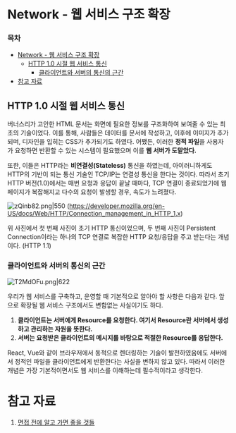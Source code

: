 # Network - 웹 서비스 구조 확장

### **목차**
- [Network - 웹 서비스 구조 확장](#network---웹-서비스-구조-확장)
    - [HTTP 1.0 시절 웹 서비스 통신](#http-1.0-시절-웹-서비스-통신)
        - [클라이언트와 서버의 통신의 근간](#클라이언트와-서버의-통신의-근간)
- [참고 자료](#참고-자료)

## HTTP 1.0 시절 웹 서비스 통신

버너스리가 고안한 HTML 문서는 화면에 필요한 정보를 구조화하여 보여줄 수 있는 최초의 기술이었다. 이를 통해, 사람들은 데이터를 문서에 작성하고, 이후에 이미지가 추가되며, 디자인을 입히는 CSS가 추가되기도 하였다. 어쨌든, 이러한 **정적 파일**을 사용자가 요청하면 반환할 수 있는 시스템이
필요했으며 이를 **웹 서버가 도맡았다.**

또한, 이들은 HTTP라는 **비연결성(Stateless)** 통신을 하였는데, 아이러니하게도 HTTP의 기반이 되는 통신 기술인 TCP/IP는 연결성 통신을 한다는 것이다. 따라서 초기 HTTP 버전(1.0)에서는
매번 요청과 응답이 끝날 때마다, TCP 연결이 종료되었기에 웹 페이지가 복잡해지고 다수의 요청이 발생할 경우, 속도가 느려졌다.

![zQinb82.png|550](https://i.imgur.com/zQinb82.png)
(https://developer.mozilla.org/en-US/docs/Web/HTTP/Connection_management_in_HTTP_1.x)

위 사진에서 첫 번째 사진이 초기 HTTP 통신이었으며, 두 번째 사진이 Persistent Connection이라는 하나의 TCP 연결로 복잡한 HTTP 요청/응답을 주고 받는다는 개념이다. (HTTP 1.1)

### 클라이언트와 서버의 통신의 근간

![T2MdOFu.png|622](https://i.imgur.com/T2MdOFu.png)

우리가 웹 서비스를 구축하고, 운영할 때 기본적으로 알아야 할 사항은 다음과 같다.
앞으로 확장될 웹 서비스 구조에서도 변함없는 사실이기도 하다.

1. **클라이언트는 서버에게 Resource를 요청한다. 여기서 Resource란 서버에서 생성하고 관리하는 자원을 뜻한다.**
2. **서버는 요청받은 클라이언트의 메시지를 바탕으로 적절한 Resource를 응답한다.**

React, Vue와 같이 브라우저에서 동적으로 렌더링하는 기술이 발전하였음에도 서버에서 정적인
파일을 클라이언트에게 반환한다는 사실을 변하지 않고 있다. 따라서 이러한 개념은 가장 기본적이면서도 웹 서비스를 이해하는데 필수적이라고 생각한다.

# 참고 자료
1. [면접 전에 알고 가면 좋을 것들](https://www.inflearn.com/course/%EB%A9%B4%EC%A0%91-%EC%8B%A0%EC%9E%85-java-%EB%B0%B1%EC%95%A4%EB%93%9C-%EA%B0%9C%EB%B0%9C%EC%9E%90/dashboard)